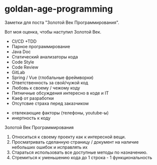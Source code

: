 # goldan-age-programming
Заметки для поста "Золотой Век Программирования". 

Вот моя оценка, чтобы наступил Золотой Век. 
+ CI/CD
+TDD 
+ Парное программирование
+ Java Doc
+ Статический анализаторы кода
+ Code Style
+ Code Review
+ GitLab
+ Spring / Vue (глобальные фреймворки)
+ Ответственность за свой/чужой код
+ Любовь к своему / чежому коду
+ Пятничные обсуждения интересно в коде и IT
+ Каеф от разработки
+ Отсутсвие страха перед заказчиком

- отвлекающие факторы (телефоны, youtube-ы)
- инертность к коду


Золотой Век Программирования
1. Относиться к своему проекту как к интересной вещи. 
2. Просматривать сделанную страницу / документ на наличие небольших ошибок и исправлять их
3. Стараться использовать все доступные методы по назначению.
4. Стремиться к уменьшению кода до 1 строка - 1 функциональность
